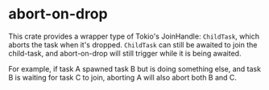 # abort-on-drop
This crate provides a wrapper type of Tokio's JoinHandle: `ChildTask`, which aborts the task when it's dropped. `ChildTask` can still be awaited to join the child-task, and abort-on-drop will still trigger while it is being awaited.

For example, if task A spawned task B but is doing something else, and task B is waiting for task C to join, aborting A will also abort both B and C.
